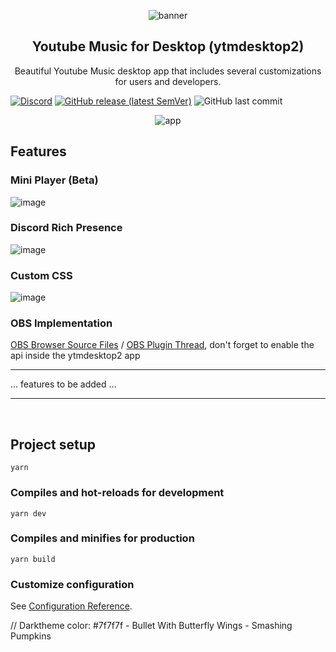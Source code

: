 <p align="center">
  <img src="./screenshots/banner.jpg" alt="banner" />
</p>

<h2 align="center">
    Youtube Music for Desktop (ytmdesktop2)
</h2>

<p align="center">
Beautiful Youtube Music desktop app that includes several customizations for users and developers.
</p>

[![Discord](https://img.shields.io/discord/834826233195003944?color=%237289DA&label=discord&logo=discord&logoColor=%23ffffff&style=for-the-badge)](https://discord.gg/dq4bZMhMjT)
[![GitHub release (latest SemVer)](https://img.shields.io/github/v/release/Venipa/ytmdesktop2?style=for-the-badge)](https://github.com/Venipa/ytmdesktop2/releases/latest)
![GitHub last commit](https://img.shields.io/github/last-commit/Venipa/ytmdesktop2?style=for-the-badge)

<p align="center">
  <img src="./screenshots/screenshot.jpg" alt="app" />
</p>

## Features

### Mini Player (Beta)

![image](https://user-images.githubusercontent.com/17952364/183205288-abf687ed-7564-4158-859b-c7dad035db8d.png)

### Discord Rich Presence

![image](https://user-images.githubusercontent.com/17952364/149850075-8130daf0-3d76-4fdb-902b-b1756a6c4712.png)

### Custom CSS

![image](https://user-images.githubusercontent.com/17952364/149849609-fe5d3819-7303-4467-9f8e-56fa1e306c87.png)

### OBS Implementation

[OBS Browser Source Files](https://github.com/Venipa/ytmdesktop2/releases/download/v0.9.0/Zyphen.s.Now.Playing.zip)
/
[OBS Plugin Thread](https://obsproject.com/forum/threads/zyphens-now-playing-overlay.125383/post-557409),
don't forget to enable the api inside the ytmdesktop2 app

---

... features to be added ...
&nbsp;&nbsp;

---

&nbsp;&nbsp;

## Project setup

```
yarn
```

### Compiles and hot-reloads for development

```
yarn dev
```

### Compiles and minifies for production

```
yarn build
```

### Customize configuration

See [Configuration Reference](https://cli.vuejs.org/config/).

// Darktheme color: #7f7f7f - Bullet With Butterfly Wings - Smashing Pumpkins
